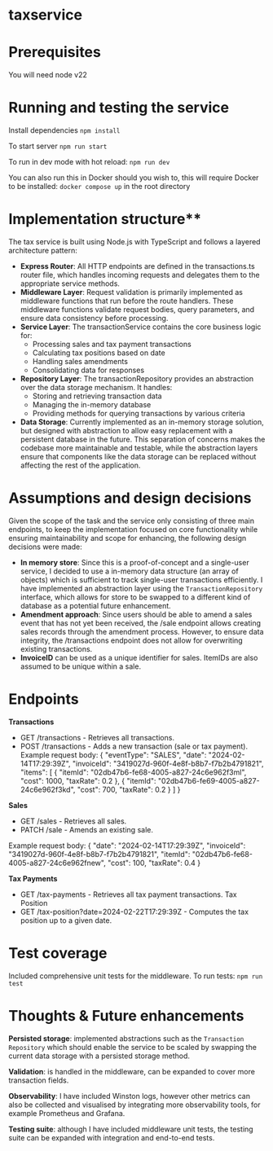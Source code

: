 # taxservice

# Prerequisites
You will need node v22

# Running and testing the service
Install dependencies
`npm install`

To start server
`npm run start`

To run in dev mode with hot reload:
`npm run dev`

You can also run this in Docker should you wish to, this will require Docker to be installed: 
`docker compose up` in the root directory


# Implementation structure**
The tax service is built using Node.js with TypeScript and follows a layered architecture pattern:
* **Express Router**: All HTTP endpoints are defined in the transactions.ts router file, which handles incoming requests and delegates them to the appropriate service methods.
* **Middleware Layer**: Request validation is primarily implemented as middleware functions that run before the route handlers. These middleware functions validate request bodies, query parameters, and ensure data consistency before processing.
* **Service Layer**: The transactionService contains the core business logic for:
    * Processing sales and tax payment transactions
    * Calculating tax positions based on date
    * Handling sales amendments
    * Consolidating data for responses
* **Repository Layer**: The transactionRepository provides an abstraction over the data storage mechanism. It handles:
    * Storing and retrieving transaction data
    * Managing the in-memory database
    * Providing methods for querying transactions by various criteria
* **Data Storage**: Currently implemented as an in-memory storage solution, but designed with abstraction to allow easy replacement with a persistent database in the future.
This separation of concerns makes the codebase more maintainable and testable, while the abstraction layers ensure that components like the data storage can be replaced without affecting the rest of the application.

# Assumptions and design decisions
Given the scope of the task and the service only consisting of three main endpoints, to keep the implementation focused on core functionality while ensuring maintainability and scope for enhancing, the following design decisions were made:
* **In memory store**: Since this is a proof-of-concept and a single-user service, I decided to use a in-memory data structure (an array of objects) which is sufficient to track single-user transactions efficiently. I have implemented an abstraction layer using the `TransactionRepository` interface, which allows for store to be swapped to a different kind of database as a potential future enhancement.
* **Amendment approach**: Since users should be able to amend a sales event that has not yet been received, the /sale endpoint allows creating sales records through the amendment process. However, to ensure data integrity, the /transactions endpoint does not allow for overwriting existing transactions.
* **InvoiceID** can be used as a unique identifier for sales. ItemIDs are also assumed to be unique within a sale. 


# Endpoints
**Transactions**
* GET /transactions - Retrieves all transactions.
* POST /transactions - Adds a new transaction (sale or tax payment).
Example request body:
{
    "eventType": "SALES",
    "date": "2024-02-14T17:29:39Z",
    "invoiceId": "3419027d-960f-4e8f-b8b7-f7b2b4791821",
    "items": [
        {
            "itemId": "02db47b6-fe68-4005-a827-24c6e962f3ml",
            "cost": 1000,
            "taxRate": 0.2
        },
        {
            "itemId": "02db47b6-fe69-4005-a827-24c6e962f3kd",
            "cost": 700,
            "taxRate": 0.2
        }
    ]
}

**Sales**
* GET /sales - Retrieves all sales.
* PATCH /sale - Amends an existing sale.

Example request body:
{
    "date": "2024-02-14T17:29:39Z",
    "invoiceId": "3419027d-960f-4e8f-b8b7-f7b2b4791821",
    "itemId": "02db47b6-fe68-4005-a827-24c6e962fnew",
    "cost": 100,
    "taxRate": 0.4
}

**Tax Payments**
* GET /tax-payments - Retrieves all tax payment transactions.
Tax Position
* GET /tax-position?date=2024-02-22T17:29:39Z - Computes the tax position up to a given date.

# Test coverage
Included comprehensive unit tests for the middleware. 
To run tests:
`npm run test`


# Thoughts & Future enhancements
**Persisted storage**: implemented abstractions such as the `Transaction Repository` which should enable the service to be scaled by swapping the current data storage with a persisted storage method.

**Validation**: is handled in the middleware, can be expanded to cover more transaction fields.

**Observability**: I have included Winston logs, however other metrics can also be collected and visualised by integrating more observability tools, for example Prometheus and Grafana. 

**Testing suite**: although I have included middleware unit tests, the testing suite can be expanded with integration and end-to-end tests.